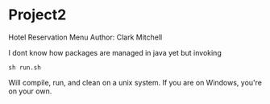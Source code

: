 # Project2

Hotel Reservation Menu
Author: Clark Mitchell

I dont know how packages are managed in java yet but invoking

	sh run.sh

Will compile, run, and clean on a unix system.
If you are on Windows, you're on your own. 

